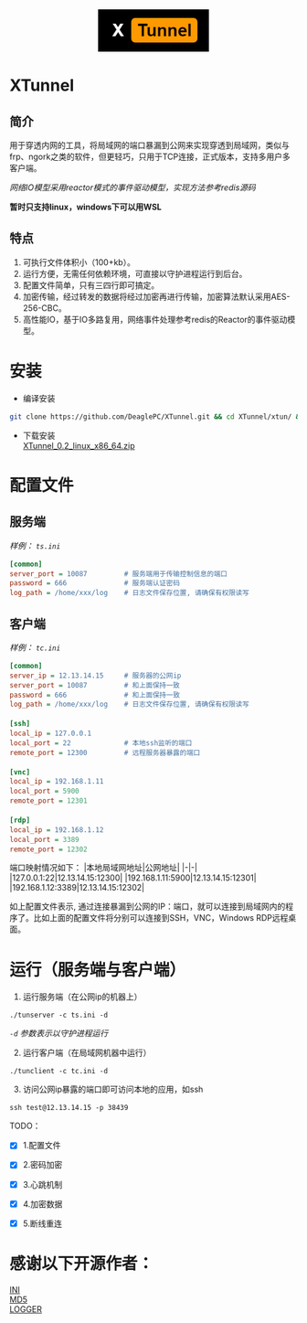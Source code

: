 <div align=center><img src="https://github.com/DeaglePC/XTunnel/blob/master/logos.png"/></div>

# XTunnel  
## 简介
用于穿透内网的工具，将局域网的端口暴漏到公网来实现穿透到局域网，类似与frp、ngork之类的软件，但更轻巧，只用于TCP连接，正式版本，支持多用户多客户端。  

*网络IO模型采用reactor模式的事件驱动模型，实现方法参考redis源码*

**暂时只支持linux，windows下可以用WSL**

## 特点
1. 可执行文件体积小（100+kb）。
2. 运行方便，无需任何依赖环境，可直接以守护进程运行到后台。
3. 配置文件简单，只有三四行即可搞定。
4. 加密传输，经过转发的数据将经过加密再进行传输，加密算法默认采用AES-256-CBC。
5. 高性能IO，基于IO多路复用，网络事件处理参考redis的Reactor的事件驱动模型。

# 安装
* 编译安装  
```bash
git clone https://github.com/DeaglePC/XTunnel.git && cd XTunnel/xtun/ && cmake -DCMAKE_BUILD_TYPE=Release . && make
```
* 下载安装  
[XTunnel_0.2_linux_x86_64.zip](https://github.com/DeaglePC/XTunnel/releases/download/0.2/XTunnel_0.2_linux_x86_64.zip)


# 配置文件

## 服务端
*样例： `ts.ini`*
```ini
[common]
server_port = 10087         # 服务端用于传输控制信息的端口
password = 666              # 服务端认证密码
log_path = /home/xxx/log    # 日志文件保存位置, 请确保有权限读写
```

## 客户端
*样例： `tc.ini`*
```ini
[common]
server_ip = 12.13.14.15     # 服务器的公网ip
server_port = 10087         # 和上面保持一致
password = 666              # 和上面保持一致
log_path = /home/xxx/log    # 日志文件保存位置, 请确保有权限读写

[ssh]
local_ip = 127.0.0.1
local_port = 22             # 本地ssh监听的端口
remote_port = 12300         # 远程服务器暴露的端口

[vnc]
local_ip = 192.168.1.11
local_port = 5900
remote_port = 12301

[rdp]
local_ip = 192.168.1.12
local_port = 3389
remote_port = 12302
```
端口映射情况如下：
|本地局域网地址|公网地址|
|-|-|
|127.0.0.1:22|12.13.14.15:12300|
|192.168.1.11:5900|12.13.14.15:12301|
|192.168.1.12:3389|12.13.14.15:12302|

如上配置文件表示, 通过连接暴漏到公网的IP：端口，就可以连接到局域网内的程序了。比如上面的配置文件将分别可以连接到SSH，VNC，Windows RDP远程桌面。


# 运行（服务端与客户端）
1. 运行服务端（在公网ip的机器上）  
```shell
./tunserver -c ts.ini -d
```
*`-d` 参数表示以守护进程运行*

2. 运行客户端（在局域网机器中运行）
```shell
./tunclient -c tc.ini -d
```

3. 访问公网ip暴露的端口即可访问本地的应用，如ssh
```shell
ssh test@12.13.14.15 -p 38439
```


TODO：  
- [x] 1.配置文件  
- [x] 2.密码加密  
- [x] 3.心跳机制  
- [x] 4.加密数据  
- [x] 5.断线重连


# 感谢以下开源作者：
[INI](https://github.com/Winnerhust/inifile2)  
[MD5](https://github.com/JieweiWei/md5)    
[LOGGER](https://github.com/ttfutt/logger)
